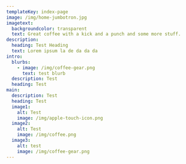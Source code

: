 ```yaml
---
templateKey: index-page
image: /img/home-jumbotron.jpg
imagetext:
  backgroundcolor: transparent
  text: Great coffee with a kick and a punch and some more stuff.
description: 
  heading: Test Heading
  text: Lorem ipsum la de da da da
intro:
  blurbs:
    - image: /img/coffee-gear.png
      text: test blurb
  description: Test
  heading: Test
main:
  description: Test
  heading: Test
  image1:
    alt: Test
    image: /img/apple-touch-icon.png
  image2:
    alt: Test
    image: /img/coffee.png
  image3:
    alt: test
    image: /img/coffee-gear.png
---
```


